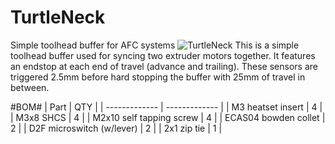 # TurtleNeck
Simple toolhead buffer for AFC systems
![TurtleNeck](https://github.com/user-attachments/assets/bd41477f-8cba-412d-976d-60ff734a592a)
This is a simple toolhead buffer used for syncing two extruder motors together.
It features an endstop at each end of travel (advance and trailing). These sensors are triggered 2.5mm before hard stopping the buffer with 25mm of travel in between.

#BOM#
| Part  | QTY |
| ------------- | ------------- |
| M3 heatset insert  | 4  |
| M3x8 SHCS | 4  |
| M2x10 self tapping screw  | 4  |
| ECAS04 bowden collet | 2  |
| D2F microswitch (w/lever) | 2  |
| 2x1 zip tie | 1  |
